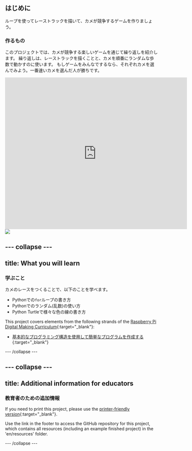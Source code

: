 ## はじめに

ループを使ってレーストラックを描いて、カメが競争するゲームを作りましょう。

### 作るもの

このプロジェクトでは、カメが競争する楽しいゲームを通じて繰り返しを紹介します。 繰り返しは、レーストラックを描くことと、カメを順番にランダムな歩数で動かすのに使います。 もしゲームをみんなでするなら、それぞれカメを選んでみよう。一番速いカメを選んだ人が勝ちです。

<div class="trinket">
  <iframe src="https://trinket.io/embed/python/9339862606?outputOnly=true&start=result" width="600" height="500" frameborder="0" marginwidth="0" marginheight="0" allowfullscreen>
  </iframe>
  <img src="images/race-finished.png">
</div>

## \--- collapse \---

## title: What you will learn

### 学ぶこと

カメのレースをつくることで、以下のことを学べます。

+ Pythonでの`for`ループの書き方
+ Pythonでのランダム(乱数)の使い方
+ Python Turtleで様々な色の線の書き方

This project covers elements from the following strands of the [Raspberry Pi Digital Making Curriculum](https://rpf.io/curriculum){:target="_blank"}:

+ [基本的なプログラミング構造を使用して簡単なプログラムを作成する](https://www.raspberrypi.org/curriculum/programming/creator/){:target="_blank"}

\--- /collapse \---

## \--- collapse \---

## title: Additional information for educators

### 教育者のための追加情報

If you need to print this project, please use the [printer-friendly version](https://projects.raspberrypi.org/en/projects/turtle-race/print){:target="_blank"}.

Use the link in the footer to access the GitHub repository for this project, which contains all resources (including an example finished project) in the 'en/resources' folder.

\--- /collapse \---